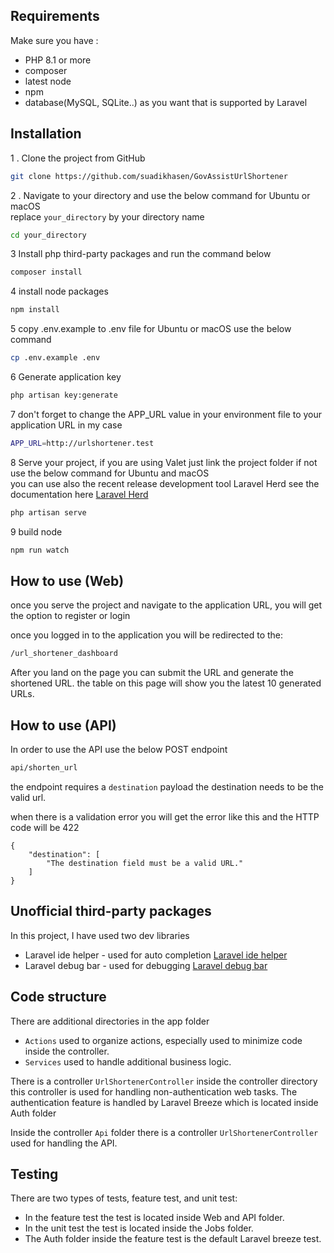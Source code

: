 
## Requirements
Make sure you have :
- PHP 8.1 or more
- composer
- latest node
- npm
- database(MySQL, SQLite..) as you want that is supported by Laravel

## Installation


1 . Clone the project from GitHub

```sh
git clone https://github.com/suadikhasen/GovAssistUrlShortener
```
2 . Navigate  to your directory and use the below command for Ubuntu or macOS  
replace ``` your_directory ``` by your directory name
```sh
cd your_directory 
```

3 Install php third-party packages and run the command below
```sh
composer install
```

4 install node packages
```sh
npm install
```
5 copy .env.example to .env file for Ubuntu or macOS use the below command
```sh
cp .env.example .env
```

6 Generate application key
```sh
php artisan key:generate
```

7 don't forget to change the APP_URL value in your environment file to your application URL in my case
```sh
APP_URL=http://urlshortener.test
```

8 Serve your project, if you are using Valet just link the project folder if not use the below command for Ubuntu and macOS  
you can use also the recent release development tool Laravel Herd see the documentation here 
<a href="https://herd.laravel.com"> Laravel Herd </a>
```sh
php artisan serve
```

9 build node
```sh
npm run watch
```

## How to use (Web)
once you serve the project and navigate to the application URL, you will get the option to register or login

once you logged in to the application you will be redirected to the:

```sh
/url_shortener_dashboard
```

After you land on the page you can submit the URL and generate the shortened URL.
the table on this page will show you the latest 10 generated URLs.

## How to use (API)
In order to use the API use the below POST endpoint
```sh
api/shorten_url
```
the endpoint requires a ``` destination ``` payload the destination needs to be the valid url.

when there is a validation error you will get the error like this and the HTTP code will be 422
```
{
    "destination": [
        "The destination field must be a valid URL."
    ]
}
```
## Unofficial third-party packages
In this project, I have used two dev libraries  
- Laravel ide helper - used for auto completion <a href="https://github.com/barryvdh/laravel-ide-helper">Laravel ide helper</a>  
- Laravel debug bar  - used for debugging <a href="https://github.com/barryvdh/laravel-debugbar">Laravel debug bar</a>
## Code structure
There are additional directories in the app folder  
- ``` Actions ``` used to organize actions, especially used  to minimize code  inside the controller.  
- ``` Services ``` used to handle additional business logic.

There is a controller ``` UrlShortenerController ``` inside the controller directory this controller is used for handling non-authentication web tasks.
The authentication feature is handled by Laravel Breeze which is located inside Auth folder 

Inside the controller `` Api `` folder there is a controller `` UrlShortenerController `` used for handling the API.
## Testing
There are two types of tests, feature test, and unit test:
- In the feature test the test is located  inside Web and API folder.
- In the unit  test the test is located  inside the Jobs folder.
- The Auth folder inside the feature test is the default Laravel breeze test.
